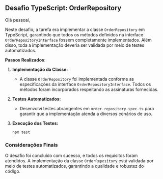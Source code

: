## Desafio TypeScript: OrderRepository

Olá pessoal,

Neste desafio, a tarefa era implementar a classe `OrderRepository` em TypeScript, garantindo que todos os métodos definidos na interface `OrderRepositoryInterface` fossem completamente implementados. Além disso, toda a implementação deveria ser validada por meio de testes automatizados.


**Passos Realizados:**

1. **Implementação da Classe:**
   - A classe `OrderRepository` foi implementada conforme as especificações da interface `OrderRepositoryInterface`. Todos os métodos foram incorporados respeitando as assinaturas fornecidas.

2. **Testes Automatizados:**
   - Desenvolvi testes abrangentes em `order.repository.spec.ts` para garantir que a implementação atenda a diversos cenários de uso.

3. **Execução dos Testes:**
   ```bash
   npm test
   ```

### Considerações Finais

O desafio foi concluído com sucesso, e todos os requisitos foram atendidos. A implementação da classe `OrderRepository` está validada por meio de testes automatizados, garantindo a qualidade e robustez do código.